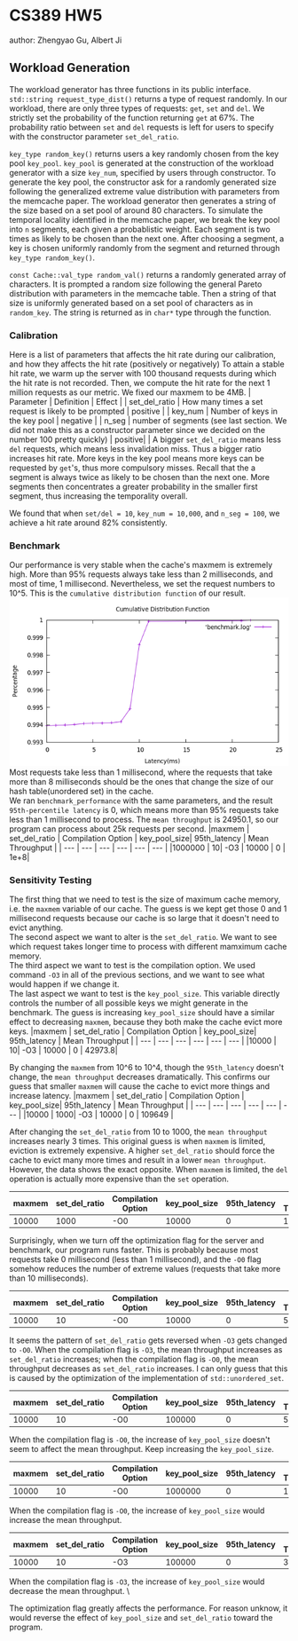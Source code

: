 # CS389 HW5
author: Zhengyao Gu, Albert Ji

## Workload Generation
The workload generator has three functions in its public interface. `std::string request_type_dist()` returns 
a type of request randomly. In our workload, there are only three types of requests: `get`, `set` and `del`.
We strictly set the probability of the function returning `get` at 67%. The probability ratio between `set` and `del`
requests is left for users to specify with the constructor parameter `set_del_ratio`.

`key_type random_key()` returns users a key randomly chosen from the key pool `key_pool`. `key_pool` is generated
at the construction of the workload generator with a size `key_num`, specified by users through constructor.
To generate the key pool, the constructor ask for a randomly generated size following the generalized extreme
value distribution with parameters from the memcache paper. The workload generator then generates a string of
the size based on a set pool of around 80 characters. To simulate the temporal locality identified in the
memcache paper, we break the key pool into `n` segments, each given a probablistic weight. Each segment is two times
as likely to be chosen than the next one. After choosing a segment, a key is chosen uniformly randomly
from the segment and returned through `key_type random_key()`.

`const Cache::val_type random_val()` returns a randomly generated array of characters. It is prompted a random size
following the general Pareto distribution with parameters in the memcache table. Then a string of that size
is uniformly generated based on a set pool of characters as in `random_key`. The string is returned as in `char*` type
through the function.

### Calibration
Here is a list of parameters that affects the hit rate during our calibration, and how they affects the hit rate (positively or negatively)
To attain a stable hit rate, we warm up the server with 100 thousand requests during which the hit rate is not recorded.
Then, we compute the hit rate for the next 1 million requests as our metric.
We fixed our maxmem to be 4MB.
| Parameter | Definition | Effect |
| set_del_ratio | How many times a set request is likely to be prompted | positive |
| key_num | Number of keys in the key pool | negative |
| n_seg | number of segments (see last section. We did not make this as a constructor parameter since we decided on the number 100 pretty quickly) | positive| 
| 
A bigger `set_del_ratio` means less `del` requests, which means less invalidation miss. Thus a bigger ratio increases hit rate.
More keys in the key pool means more keys can be requested by `get`'s, thus more compulsory misses.
Recall that the a segment is always twice as likely to be chosen than the next one. More segments then concentrates a greater
probability in the smaller first segment, thus increasing the temporality overall.

We found that when `set/del = 10`, `key_num = 10,000`, and `n_seg = 100`, we achieve a hit rate around 82% consistently.

### Benchmark
Our performance is very stable when the cache's maxmem is extremely high. More than 95% requests always take less than 2 milliseconds, and most of time, 1 millisecond. Nevertheless, we set the request numbers to 10^5. This is the `cumulative distribution function` of our result. \
![My Graph](https://github.com/zhengyaogu/cs389hw5/blob/master/cdf.png)\
Most requests take less than 1 millisecond, where the requests that take more than 8 milliseconds should be the ones that change the size of our hash table(unordered set) in the cache. \
We ran `benchmark_performance` with the same parameters, and the result `95th-percentile latency` is 0, which means more than 95% requests take less than 1 millisecond to process. The `mean throughput` is 24950.1, so our program can process about 25k requests per second.
|maxmem | set_del_ratio | Compilation Option | key_pool_size| 95th_latency | Mean Throughput |
| --- | --- | --- | --- | --- | --- |
|1000000 | 10| -O3 | 10000 | 0 | 1e+8|

### Sensitivity Testing
The first thing that we need to test is the size of maximum cache memory, i.e. the `maxmem` variable of our cache. The guess is we kept get those 0 and 1 millisecond requests because our cache is so large that it doesn't need to evict anything.  \
The second aspect we want to alter is the `set_del_ratio`. We want to see which request takes longer time to process with different mamximum cache memory. \
The third aspect we want to test is the compilation option. We used command `-O3` in all of the previous sections, and we want to see what would happen if we change it. \
The last aspect we want to test is the  `key_pool_size`. This variable directly controls the number of all possible keys we might generate in the benchmark. The guess is increasing  `key_pool_size` should have a similar effect to decreasing `maxmem`, because they both make the cache evict more keys. 
|maxmem | set_del_ratio | Compilation Option | key_pool_size| 95th_latency | Mean Throughput |
| --- | --- | --- | --- | --- | --- |
|10000 | 10| -O3 | 10000 | 0 | 42973.8|

By changing the `maxmem` from 10^6 to 10^4, though the `95th_latency` doesn't change, the `mean throughput` decreases dramatically. This confirms our guess that smaller `maxmem` will cause the cache to evict more things and increase latency. 
|maxmem | set_del_ratio | Compilation Option | key_pool_size| 95th_latency | Mean Throughput |
| --- | --- | --- | --- | --- | --- |
|10000 | 1000| -O3 | 10000 | 0 | 109649 |

After changing the `set_del_ratio` from 10 to 1000, the `mean throughput` increases nearly 3 times. This original guess is when `maxmem` is limited, eviction is extremely expensive. A higher `set_del_ratio` should force the cache to evict many more times and result in a lower `mean throughput`. However, the data shows the exact opposite. When `maxmem` is limited, the `del` operation is actually more expensive than the `set` operation.

|maxmem | set_del_ratio | Compilation Option | key_pool_size| 95th_latency | Mean Throughput |
| --- | --- | --- | --- | --- | --- |
|10000 | 1000 | -O0 | 10000 | 0 | 1.11e+7 |

Surprisingly, when we turn off the optimization flag for the server and benchmark, our program runs faster. This is probably because most requests take 0 millisecond (less than 1 millisecond), and the `-O0` flag somehow reduces the number of extreme values (requests that take more than 10 milliseconds).

|maxmem | set_del_ratio | Compilation Option | key_pool_size| 95th_latency | Mean Throughput |
| --- | --- | --- | --- | --- | --- |
|10000 | 10 | -O0 | 10000 | 0 | 5e+7 |

It seems the pattern of `set_del_ratio` gets reversed when `-O3` gets changed to `-O0`. When the compilation flag is `-O3`, the mean throughput increases as  `set_del_ratio` increases; when the compilation flag is `-O0`, the mean throughput decreases as  `set_del_ratio` increases. I can only guess that this is caused by the optimization of the implementation of `std::unordered_set`.

|maxmem | set_del_ratio | Compilation Option | key_pool_size| 95th_latency | Mean Throughput |
| --- | --- | --- | --- | --- | --- |
|10000 | 10 | -O0 | 100000 | 0 | 5e+7 |

When the compilation flag is `-O0`, the increase of `key_pool_size` doesn't seem to affect the mean throughput. Keep increasing the 
`key_pool_size`.

|maxmem | set_del_ratio | Compilation Option | key_pool_size| 95th_latency | Mean Throughput |
| --- | --- | --- | --- | --- | --- |
|10000 | 10 | -O0 | 1000000 | 0 | 1e+8 |

When the compilation flag is `-O0`, the increase of `key_pool_size` would increase the mean throughput. 

|maxmem | set_del_ratio | Compilation Option | key_pool_size| 95th_latency | Mean Throughput |
| --- | --- | --- | --- | --- | --- |
|10000 | 10 | -O3 | 100000 | 0 | 36941.3 |

When the compilation flag is `-O3`, the increase of `key_pool_size` would decrease the mean throughput. \

The optimization flag greatly affects the performance. For reason unknow, it would reverse the effect of `key_pool_size` and `set_del_ratio` toward the program. 
